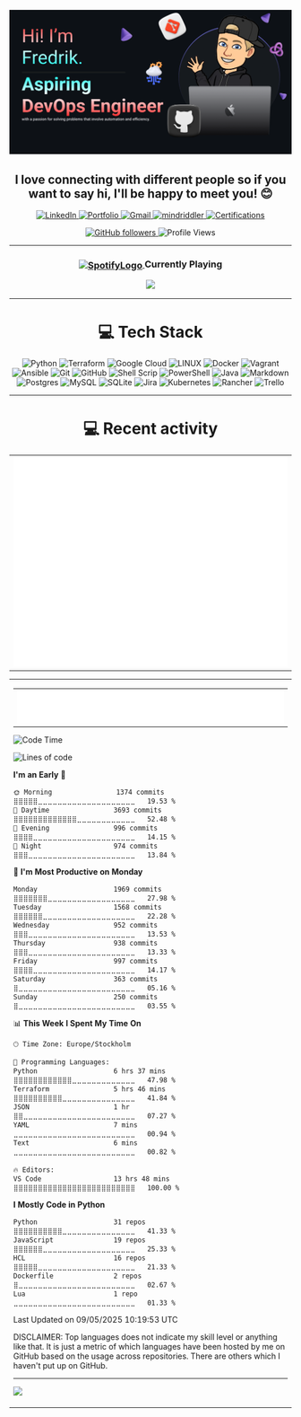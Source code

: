 ![Make your README](assets/banner.png)

<h2 align="center"><b>I love connecting with different people</b> so if you want to say <b>hi, I'll be happy to meet you!</b> 😊</h2>

<p align="center">
  
  <a href="https://linkedin.com/in/fredrik-m/">
    <img src="https://img.shields.io/badge/-LinkedIn-blue?style=for-the-badge&logo=Linkedin&logoColor=white&link=https://linkedin.com/in/fredrik-m/" alt="LinkedIn">
  </a>
  <a href="https://fredrikm.dev">
    <img src="https://img.shields.io/badge/Portfolio-blue?style=for-the-badge&logo=About.me&logoColor=white" alt="Portfolio">
  </a>
  <a href="mailto:fredrikmagnusson3@gmail.com">
    <img src="https://img.shields.io/badge/-fredrikmagnusson3@gmail.com-red?style=for-the-badge&logo=gmail&logoColor=white" alt="Gmail">
  </a>
  <a href="https://discordapp.com/users/225341664787562496">
    <img src="https://img.shields.io/badge/-mindriddler-blue?style=for-the-badge&logo=discord&logoColor=white" alt="mindriddler">
  </a>
  <a href="https://google.accredible.com/profile/fredrikmagnusson/wallet">
    <img src="https://img.shields.io/badge/Certifications-0056D2?style=for-the-badge&logo=Coursera&logoColor=white" alt="Certifications">
  </a>
</p>

<p align="center">
  <a href="https://github.com/mindriddler">
    <img src="https://img.shields.io/github/followers/mindriddler?label=Follow&style=for-the-badge" alt="GitHub followers">
  </a>
  <img src="https://komarev.com/ghpvc/?username=mindriddler&style=for-the-badge" alt="Profile Views">
</p>

<!---
<hr>


<h1 align="center">📜 My Certifications</h1>
<div align="center">
  <a href="">
    <img src="assets/certs/PMLE.png" alt="Professional Machine Learning Engineer" width="150">
  </a>
  <a href="https://google.accredible.com/4f2100ed-4677-404a-9304-4ac4cf8ceca4">
    <img src="assets/certs/PDE.png" alt="Professional Data Engineer" width="150">
  </a>
  <a href="https://google.accredible.com/ea9432e8-e851-4944-b401-30bca59f00fc">
    <img src="assets/certs/PCDATABASEE.png" alt="Professional Cloud Database Engineer" width="150">
  </a>
  <a href="https://google.accredible.com/d8ecb3c2-d742-4c8c-b21e-720e719c3cdb">
    <img src="assets/certs/PGWA.png" alt="Professional Google Workspace Administrator" width="150">
  </a> 
  <a href="https://google.accredible.com/cfc68f46-5d74-495d-aed4-07501dc9c1d6">
    <img src="assets/certs/PCSE.png" alt="Professional Cloud Security Engineer" width="150">
  </a>
  <a href="https://google.accredible.com/7b39b2a0-d978-4dc9-bea1-2f8e7cc3da03">
    <img src="assets/certs/PCNE.png" alt="Professional Cloud Network Engineer" width="150">
  </a>
  <a href="https://google.accredible.com/5ed79c37-3332-442d-8f69-def01a706d1c">
    <img src="assets/certs/PCD.png" alt="Professional Cloud Developer" width="150">
  </a>
  <a href="https://google.accredible.com/422cc724-bc7d-4b33-9e36-3c9abbe3769f">
    <img src="assets/certs/PCDEVOPSE.png" alt="Professional Cloud DevOps Engineer" width="150">
  </a>
  <a href="https://google.accredible.com/41964977-f869-4726-93d0-182e54261d43">
    <img src="assets/certs/PCA.png" alt="Professional Cloud Architect" width="150">
  </a>
  <a href="https://google.accredible.com/64f0fb14-bbff-4162-b770-2b7dd8f1c586">
    <img src="assets/certs/ACE.png" alt="Associate Cloud Engineer" width="150">
  </a>
  <a href="https://www.credential.net/224c4c88-56b6-414c-a2ae-232f117e1506">
    <img src="assets/certs/CDL.png" alt="Cloud Digital Leader" width="150">
  </a>
  <a href="https://www.credly.com/badges/e2eb1846-4eb6-4d2d-ab6c-69b677d0f57e">
    <img src="assets/certs/Terraform.png" alt="Terraform Associate" width="150">
  </a>

  <details>
    <summary style="font-size: larger; font-weight: bold;">To view more details click here 📜</summary>
    
  | Certification                               | Issuer                                                                                                                           | Date of Completion | Date of Expiration | Link                                                                       |
  |---------------------------------------------|----------------------------------------------------------------------------------------------------------------------------------|--------------------|--------------------|----------------------------------------------------------------------------|
  | Professional Machine Learning Engineer      | ![Google Cloud](https://img.shields.io/badge/Google%20Cloud-%234285F4.svg?style=for-the-badge&logo=google-cloud&logoColor=white) | 2024-02-06         | 2026-02-06         | [View]()  |
  | Professional Data Engineer                  | ![Google Cloud](https://img.shields.io/badge/Google%20Cloud-%234285F4.svg?style=for-the-badge&logo=google-cloud&logoColor=white) | 2024-01-29         | 2026-01-29         | [View](https://google.accredible.com/4f2100ed-4677-404a-9304-4ac4cf8ceca4) | 
  | Professional Cloud Database Engineer        | ![Google Cloud](https://img.shields.io/badge/Google%20Cloud-%234285F4.svg?style=for-the-badge&logo=google-cloud&logoColor=white) | 2024-01-15         | 2026-01-15         | [View](https://google.accredible.com/ea9432e8-e851-4944-b401-30bca59f00fc) |
  | Professional Google Workspace Administrator | ![Google Cloud](https://img.shields.io/badge/Google%20Cloud-%234285F4.svg?style=for-the-badge&logo=google-cloud&logoColor=white) | 2024-01-10         | 2026-01-10         | [View](https://google.accredible.com/d8ecb3c2-d742-4c8c-b21e-720e719c3cdb) |
  | Professional Cloud Security Engineer        | ![Google Cloud](https://img.shields.io/badge/Google%20Cloud-%234285F4.svg?style=for-the-badge&logo=google-cloud&logoColor=white) | 2024-01-03         | 2026-01-03         | [View](https://google.accredible.com/cfc68f46-5d74-495d-aed4-07501dc9c1d6) |
  | Professional Cloud Network Engineer         | ![Google Cloud](https://img.shields.io/badge/Google%20Cloud-%234285F4.svg?style=for-the-badge&logo=google-cloud&logoColor=white) | 2023-12-19         | 2025-12-19         | [View](https://google.accredible.com/7b39b2a0-d978-4dc9-bea1-2f8e7cc3da03) | 
  | Professional Cloud Developer                | ![Google Cloud](https://img.shields.io/badge/Google%20Cloud-%234285F4.svg?style=for-the-badge&logo=google-cloud&logoColor=white) | 2023-12-13         | 2025-12-13         | [View](https://google.accredible.com/5ed79c37-3332-442d-8f69-def01a706d1c) |
  | Professional Cloud DevOps Engineer          | ![Google Cloud](https://img.shields.io/badge/Google%20Cloud-%234285F4.svg?style=for-the-badge&logo=google-cloud&logoColor=white) | 2023-12-05         | 2025-12-05         | [View](https://google.accredible.com/422cc724-bc7d-4b33-9e36-3c9abbe3769f) |
  | Professional Cloud Architect                | ![Google Cloud](https://img.shields.io/badge/Google%20Cloud-%234285F4.svg?style=for-the-badge&logo=google-cloud&logoColor=white) | 2023-11-21         | 2025-11-21         | [View](https://google.accredible.com/41964977-f869-4726-93d0-182e54261d43) |
  | Associate Cloud Engineer                    | ![Google Cloud](https://img.shields.io/badge/Google%20Cloud-%234285F4.svg?style=for-the-badge&logo=google-cloud&logoColor=white) | 2023-10-18         | 2026-10-18         | [View](https://google.accredible.com/64f0fb14-bbff-4162-b770-2b7dd8f1c586) |
  | Terraform Associate                         | ![HashiCorp](https://img.shields.io/badge/HashiCorp-black.svg?style=for-the-badge&logo=HashiCorp&logoColor=white)                | 2023-08-01         | 2025-08-01         | [View](https://www.credly.com/badges/e2eb1846-4eb6-4d2d-ab6c-69b677d0f57e) |
  | Cloud Digital Leader                        | ![Google Cloud](https://img.shields.io/badge/Google%20Cloud-%234285F4.svg?style=for-the-badge&logo=google-cloud&logoColor=white) | 2023-12-11         | 2026-12-11         | [View](https://www.credential.net/224c4c88-56b6-414c-a2ae-232f117e1506)    |
  </details>
</div>
--->



<hr>

<div align="center">
    <h3>
        <a href="https://emoji.gg/emoji/SpotifyLogo">
            <img src="https://cdn3.emoji.gg/emojis/SpotifyLogo.png" alt="SpotifyLogo" width="30" style="vertical-align: middle;">
        </a>
        Currently Playing
    </h3>
    <a href="https://open.spotify.com/playlist/62RKQoCghY0ZJ4hK3Tmq9c?si=6a9b1c5833734776">
        <img src="https://spotify-github-profile.kittinanx.com/api/view?uid=johannahedlund&cover_image=true&theme=natemoo-re&show_offline=true&background_color=121212&interchange=false&bar_color=53b14f&bar_color_cover=false">
    </a>
</div>
<hr>

<h1 align="center">💻 Tech Stack</h1>
<p align="center">
  <img src="https://img.shields.io/badge/python-3670A0?style=for-the-badge&logo=python&logoColor=ffdd54" alt="Python">
  <img src="https://img.shields.io/badge/terraform-%235835CC.svg?style=for-the-badge&logo=terraform&logoColor=white" alt="Terraform">
  <img src="https://img.shields.io/badge/Google%20Cloud-%234285F4.svg?style=for-the-badge&logo=google-cloud&logoColor=white" alt="Google Cloud">
  <img src="https://img.shields.io/badge/Linux-FCC624?style=for-the-badge&logo=linux&logoColor=black" alt="LINUX">
  <img src="https://img.shields.io/badge/docker-%230db7ed.svg?style=for-the-badge&logo=docker&logoColor=white" alt="Docker">
  <img src="https://img.shields.io/badge/vagrant-%231563FF.svg?style=for-the-badge&logo=vagrant&logoColor=white" alt="Vagrant">
  <img src="https://img.shields.io/badge/ansible-%231A1918.svg?style=for-the-badge&logo=ansible&logoColor=white" alt="Ansible">
  <img src="https://img.shields.io/badge/git-%23F05033.svg?style=for-the-badge&logo=git&logoColor=white" alt="Git">
  <img src="https://img.shields.io/badge/github-%23121011.svg?style=for-the-badge&logo=github&logoColor=white" alt="GitHub">
  <img src="https://img.shields.io/badge/shell_script-%23121011.svg?style=for-the-badge&logo=gnu-bash&logoColor=white" alt="Shell Scrip">
  <img src="https://img.shields.io/badge/PowerShell-%235391FE.svg?style=for-the-badge&logo=powershell&logoColor=white" alt="PowerShell">
  <img src="https://img.shields.io/badge/java-%23ED8B00.svg?style=for-the-badge&logo=openjdk&logoColor=white" alt="Java">
  <img src="https://img.shields.io/badge/markdown-%23000000.svg?style=for-the-badge&logo=markdown&logoColor=white" alt="Markdown">    
  <img src="https://img.shields.io/badge/postgres-%23316192.svg?style=for-the-badge&logo=postgresql&logoColor=white" alt="Postgres">
  <img src="https://img.shields.io/badge/mysql-%2300f.svg?style=for-the-badge&logo=mysql&logoColor=white" alt="MySQL">
  <img src="https://img.shields.io/badge/sqlite-%2307405e.svg?style=for-the-badge&logo=sqlite&logoColor=white" alt="SQLite">
  <img src="https://img.shields.io/badge/jira-%230A0FFF.svg?style=for-the-badge&logo=jira&logoColor=white" alt="Jira">
  <img src="https://img.shields.io/badge/kubernetes-%23326ce5.svg?style=for-the-badge&logo=kubernetes&logoColor=white" alt="Kubernetes">
  <img src="https://img.shields.io/badge/rancher-%230075A8.svg?style=for-the-badge&logo=rancher&logoColor=white" alt="Rancher">
  <img src="https://img.shields.io/badge/Trello-%23026AA7.svg?style=for-the-badge&logo=Trello&logoColor=white" alt="Trello">
</p>

<hr>

<h1 align="center">💻 Recent activity</h1>
  <div align="center">
  <!-- <table width="100%">
    <tr>
        <td>
          <img src="assets/metrics.plugin.code.svg">
        </td>
    </tr>
  </table> -->

  <table width="100%">
    <tr>
      <td>
        <!-- <img src="assets/metrics.plugin.leetcode.svg"> -->
        <img src="assets/metrics.svg" width="100%">
      </td>
    </tr>
  </table>

<table width="100%">
    <tr>
        <td>
            <!--<img src="assets/metrics.plugin.activity.svg" width="49%">
            <img src="assets/metrics.plugin.stars.svg" width="100%">
        </td>
    </tr>
</table>
<hr>
-->
<!-- <table align="center" width="100%"> -->
<table width="100%">
  <tr>
    <td>
      <!-- <img src="assets/metrics.svg" width="99%"> -->
      <img src="assets/metrics.plugin.code.svg" width="100%">
    </td>
  </tr>
</table>
<!-- <details> 
  <summary><h3>🛢️ Some data</h3></summary>
  <table align="center" width="100%">
    <tr>
      <td>
        <img src="assets/metrics.svg" width="99%">
      </td>
    </tr>
  </table> -->

  <!--START_SECTION:waka-->
![Code Time](http://img.shields.io/badge/Code%20Time-1%2C778%20hrs%2041%20mins-blue)

![Lines of code](https://img.shields.io/badge/From%20Hello%20World%20I%27ve%20Written-2.3%20million%20lines%20of%20code-blue)

**I'm an Early 🐤** 

```text
🌞 Morning                1374 commits        ⣿⣿⣿⣿⣿⣀⣀⣀⣀⣀⣀⣀⣀⣀⣀⣀⣀⣀⣀⣀⣀⣀⣀⣀⣀   19.53 % 
🌆 Daytime                3693 commits        ⣿⣿⣿⣿⣿⣿⣿⣿⣿⣿⣿⣿⣿⣀⣀⣀⣀⣀⣀⣀⣀⣀⣀⣀⣀   52.48 % 
🌃 Evening                996 commits         ⣿⣿⣿⣿⣀⣀⣀⣀⣀⣀⣀⣀⣀⣀⣀⣀⣀⣀⣀⣀⣀⣀⣀⣀⣀   14.15 % 
🌙 Night                  974 commits         ⣿⣿⣿⣀⣀⣀⣀⣀⣀⣀⣀⣀⣀⣀⣀⣀⣀⣀⣀⣀⣀⣀⣀⣀⣀   13.84 % 
```
📅 **I'm Most Productive on Monday** 

```text
Monday                   1969 commits        ⣿⣿⣿⣿⣿⣿⣿⣀⣀⣀⣀⣀⣀⣀⣀⣀⣀⣀⣀⣀⣀⣀⣀⣀⣀   27.98 % 
Tuesday                  1568 commits        ⣿⣿⣿⣿⣿⣿⣀⣀⣀⣀⣀⣀⣀⣀⣀⣀⣀⣀⣀⣀⣀⣀⣀⣀⣀   22.28 % 
Wednesday                952 commits         ⣿⣿⣿⣀⣀⣀⣀⣀⣀⣀⣀⣀⣀⣀⣀⣀⣀⣀⣀⣀⣀⣀⣀⣀⣀   13.53 % 
Thursday                 938 commits         ⣿⣿⣿⣀⣀⣀⣀⣀⣀⣀⣀⣀⣀⣀⣀⣀⣀⣀⣀⣀⣀⣀⣀⣀⣀   13.33 % 
Friday                   997 commits         ⣿⣿⣿⣿⣀⣀⣀⣀⣀⣀⣀⣀⣀⣀⣀⣀⣀⣀⣀⣀⣀⣀⣀⣀⣀   14.17 % 
Saturday                 363 commits         ⣿⣀⣀⣀⣀⣀⣀⣀⣀⣀⣀⣀⣀⣀⣀⣀⣀⣀⣀⣀⣀⣀⣀⣀⣀   05.16 % 
Sunday                   250 commits         ⣿⣀⣀⣀⣀⣀⣀⣀⣀⣀⣀⣀⣀⣀⣀⣀⣀⣀⣀⣀⣀⣀⣀⣀⣀   03.55 % 
```


📊 **This Week I Spent My Time On** 

```text
🕑︎ Time Zone: Europe/Stockholm

💬 Programming Languages: 
Python                   6 hrs 37 mins       ⣿⣿⣿⣿⣿⣿⣿⣿⣿⣿⣿⣿⣀⣀⣀⣀⣀⣀⣀⣀⣀⣀⣀⣀⣀   47.98 % 
Terraform                5 hrs 46 mins       ⣿⣿⣿⣿⣿⣿⣿⣿⣿⣿⣀⣀⣀⣀⣀⣀⣀⣀⣀⣀⣀⣀⣀⣀⣀   41.84 % 
JSON                     1 hr                ⣿⣿⣀⣀⣀⣀⣀⣀⣀⣀⣀⣀⣀⣀⣀⣀⣀⣀⣀⣀⣀⣀⣀⣀⣀   07.27 % 
YAML                     7 mins              ⣀⣀⣀⣀⣀⣀⣀⣀⣀⣀⣀⣀⣀⣀⣀⣀⣀⣀⣀⣀⣀⣀⣀⣀⣀   00.94 % 
Text                     6 mins              ⣀⣀⣀⣀⣀⣀⣀⣀⣀⣀⣀⣀⣀⣀⣀⣀⣀⣀⣀⣀⣀⣀⣀⣀⣀   00.82 % 

🔥 Editors: 
VS Code                  13 hrs 48 mins      ⣿⣿⣿⣿⣿⣿⣿⣿⣿⣿⣿⣿⣿⣿⣿⣿⣿⣿⣿⣿⣿⣿⣿⣿⣿   100.00 % 
```

**I Mostly Code in Python** 

```text
Python                   31 repos            ⣿⣿⣿⣿⣿⣿⣿⣿⣿⣿⣀⣀⣀⣀⣀⣀⣀⣀⣀⣀⣀⣀⣀⣀⣀   41.33 % 
JavaScript               19 repos            ⣿⣿⣿⣿⣿⣿⣀⣀⣀⣀⣀⣀⣀⣀⣀⣀⣀⣀⣀⣀⣀⣀⣀⣀⣀   25.33 % 
HCL                      16 repos            ⣿⣿⣿⣿⣿⣀⣀⣀⣀⣀⣀⣀⣀⣀⣀⣀⣀⣀⣀⣀⣀⣀⣀⣀⣀   21.33 % 
Dockerfile               2 repos             ⣿⣀⣀⣀⣀⣀⣀⣀⣀⣀⣀⣀⣀⣀⣀⣀⣀⣀⣀⣀⣀⣀⣀⣀⣀   02.67 % 
Lua                      1 repo              ⣀⣀⣀⣀⣀⣀⣀⣀⣀⣀⣀⣀⣀⣀⣀⣀⣀⣀⣀⣀⣀⣀⣀⣀⣀   01.33 % 
```




 Last Updated on 09/05/2025 10:19:53 UTC
<!--END_SECTION:waka-->
DISCLAIMER: Top languages does not indicate my skill level or anything like that. It is just a metric of which languages have been hosted by me on GitHub based on the usage across repositories. There are others which I haven't put up on GitHub.
</div>
</details>

---


![](https://hit.yhype.me/github/profile?user_id=112268732)
